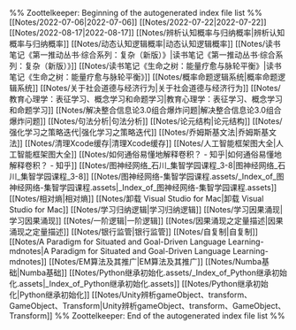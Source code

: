 %% Zoottelkeeper: Beginning of the autogenerated index file list  %%
 [[Notes/2022-07-06|2022-07-06]]
 [[Notes/2022-07-22|2022-07-22]]
 [[Notes/2022-08-17|2022-08-17]]
 [[Notes/辨析认知概率与归纳概率|辨析认知概率与归纳概率]]
 [[Notes/动态认知逻辑概率|动态认知逻辑概率]]
 [[Notes/读书笔记《第一推动丛书·综合系列：复杂（新版）》|读书笔记《第一推动丛书·综合系列：复杂（新版）》]]
 [[Notes/读书笔记《生命之树：能量疗愈与脉轮平衡》|读书笔记《生命之树：能量疗愈与脉轮平衡》]]
 [[Notes/概率命题逻辑系统|概率命题逻辑系统]]
 [[Notes/关于社会道德与经济行为|关于社会道德与经济行为]]
 [[Notes/教育心理学：表征学习、概念学习和命题学习|教育心理学：表征学习、概念学习和命题学习]]
 [[Notes/解决整合信息论3.0组合爆炸问题|解决整合信息论3.0组合爆炸问题]]
 [[Notes/句法分析|句法分析]]
 [[Notes/论元结构|论元结构]]
 [[Notes/强化学习之策略迭代|强化学习之策略迭代]]
 [[Notes/乔姆斯基文法|乔姆斯基文法]]
 [[Notes/清理Xcode缓存|清理Xcode缓存]]
 [[Notes/人工智能框架图大全|人工智能框架图大全]]
 [[Notes/如何通俗易懂地解释卷积？ - 知乎|如何通俗易懂地解释卷积？ - 知乎]]
 [[Notes/图神经网络_石川_集智学园课程_3-8|图神经网络_石川_集智学园课程_3-8]]
 [[Notes/图神经网络-集智学园课程.assets/_Index_of_图神经网络-集智学园课程.assets|_Index_of_图神经网络-集智学园课程.assets]]
 [[Notes/相对熵|相对熵]]
 [[Notes/卸载 Visual Studio for Mac|卸载 Visual Studio for Mac]]
 [[Notes/学习归纳逻辑|学习归纳逻辑]]
 [[Notes/学习因果涌现|学习因果涌现]]
 [[Notes/一阶逻辑|一阶逻辑]]
 [[Notes/因果涌现之定量描述|因果涌现之定量描述]]
 [[Notes/银行监管|银行监管]]
 [[Notes/自复制|自复制]]
 [[Notes/A Paradigm for Situated and Goal-Driven Language Learning-mdnotes|A Paradigm for Situated and Goal-Driven Language Learning-mdnotes]]
 [[Notes/EM算法及其推广|EM算法及其推广]]
 [[Notes/Numba基础|Numba基础]]
 [[Notes/Python继承初始化.assets/_Index_of_Python继承初始化.assets|_Index_of_Python继承初始化.assets]]
 [[Notes/Python继承初始化|Python继承初始化]]
 [[Notes/Unity辨析gameObject、transform、GameObject、Transform|Unity辨析gameObject、transform、GameObject、Transform]]
%% Zoottelkeeper: End of the autogenerated index file list  %%
